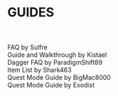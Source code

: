 <b><h1>GUIDES</h1></b><br><br>
FAQ by Sulfre <br>
Guide and Walkthrough by Kistael<br>
Dagger FAQ by ParadigmShift89 <br>
Item List by Shark463 <br>
Quest Mode Guide by BigMac8000 <br>
Quest Mode Guide by Exodist <br>
